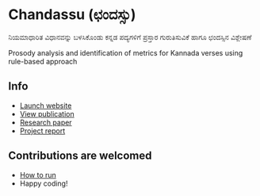 # Chandassu (ಛಂದಸ್ಸು)

ನಿಯಮಾಧಾರಿತ ವಿಧಾನವನ್ನು ಬಳಸಿಕೊಂಡು ಕನ್ನಡ ಪದ್ಯಗಳಿಗೆ ಪ್ರಸ್ತಾರ ಗುರುತಿಸುವಿಕೆ ಹಾಗೂ ಛಂದಸ್ಸಿನ ವಿಶ್ಲೇಷಣೆ

Prosody analysis and identification of metrics for Kannada verses using rule-based approach

## Info

- [Launch website](https://chandassu.herokuapp.com/)
- [View publication](https://www.ingentaconnect.com/contentone/asp/jctn/2020/00000017/f0020009/art00033)
- [Research paper](./static/docs/research_paper.pdf)
- [Project report](./static/docs/project_report.pdf)

## Contributions are welcomed

- [How to run](./.vscode/tasks.json)
- Happy coding!
